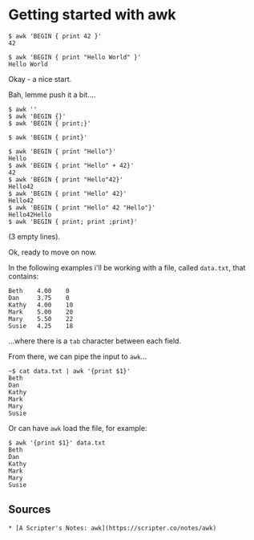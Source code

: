 ﻿# Getting started with awk

	$ awk 'BEGIN { print 42 }'
	42

	$ awk 'BEGIN { print "Hello World" }'
	Hello World

Okay - a nice start.

Bah, lemme push it a bit....

	$ awk ''
	$ awk 'BEGIN {}'
	$ awk 'BEGIN { print;}'

	$ awk 'BEGIN { print}'

	$ awk 'BEGIN { print "Hello"}'
	Hello
	$ awk 'BEGIN { print "Hello" + 42}'
	42
	$ awk 'BEGIN { print "Hello"42}'
	Hello42
	$ awk 'BEGIN { print "Hello" 42}'
	Hello42
	$ awk 'BEGIN { print "Hello" 42 "Hello"}'
	Hello42Hello
	$ awk 'BEGIN { print; print ;print}'

(3 empty lines).

Ok, ready to move on now.

In the following examples i'll be working with a file, called `data.txt`, that contains:

	Beth    4.00    0
	Dan     3.75    0
	Kathy   4.00    10
	Mark    5.00    20
	Mary    5.50    22
	Susie   4.25    18

...where there is a `tab` character between each field.

From there, we can pipe the input to `awk`...

	~$ cat data.txt | awk '{print $1}'
	Beth
	Dan
	Kathy
	Mark
	Mary
	Susie

Or can have `awk` load the file, for example:

	$ awk '{print $1}' data.txt
	Beth
	Dan
	Kathy
	Mark
	Mary
	Susie

## Sources

	* [A Scripter's Notes: awk](https://scripter.co/notes/awk)